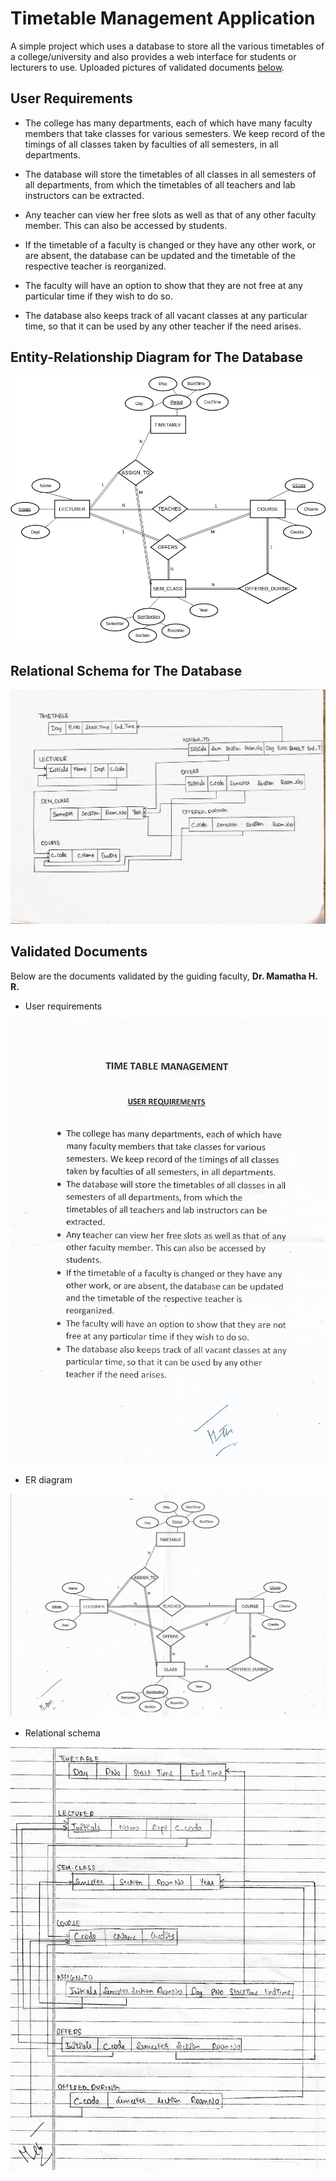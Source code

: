 # Timetable Management Application

A simple project which uses a database to store all the various timetables of a college/university and also provides a web interface for students or lecturers to use. Uploaded pictures of validated documents [below](#validated-documents).

## User Requirements

* The college has many departments, each of which have
many faculty members that take classes for various
semesters. We keep record of the timings of all classes
taken by faculties of all semesters, in all departments.

* The database will store the timetables of all classes in all
semesters of all departments, from which the
timetables of all teachers and lab instructors can be
extracted.

* Any teacher can view her free slots as well as that of
any other faculty member. This can also be accessed by
students.

* If the timetable of a faculty is changed or they have any
other work, or are absent, the database can be updated
and the timetable of the respective teacher is
reorganized.

* The faculty will have an option to show that they are not
free at any particular time if they wish to do so.

* The database also keeps track of all vacant classes at any
particular time, so that it can be used by any other
teacher if the need arises.

## Entity-Relationship Diagram for The Database

![ER Diagram](images/ER_diagram.jpg)

## Relational Schema for The Database

![Relational schema](/images/relational_schema.jpg)

## Validated Documents

Below are the documents validated by the guiding faculty, **Dr. Mamatha H. R.**

* User requirements

![Validated User Requirements](/images/val_user_requirements.jpg)

* ER diagram

![Validated ER diagram](/images/val_er_diagram.jpg)

* Relational schema

![Validated Relational schema](/images/val_relational_schema.jpg)